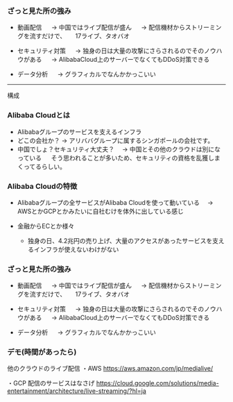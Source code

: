 ### ざっと見た所の強み
- 動画配信
　 → 中国ではライブ配信が盛ん
　 → 配信機材からストリーミングを流すだけで、
　  17ライブ、タオバオ

- セキュリティ対策
　 → 独身の日は大量の攻撃にさらされるのでそのノウハウがある
　 → AlibabaCloud上のサーバーでなくてもDDoS対策できる
- データ分析
　 → グラフィカルでなんかかっこいい


---

構成

### Alibaba Cloudとは
- Alibabaグループのサービスを支えるインフラ
- どこの会社か？ → アリババグループに属するシンガポールの会社です。
- 中国でしょ？セキュリティ大丈夫？
　→ 中国とその他のクラウドは別になっている
　  そう思われることが多いため、セキュリティの資格を乱獲しまくってるらしい。

### Alibaba Cloudの特徴
- Alibabaグループの全サービスがAlibaba Cloudを使って動いている
　→ AWSとかGCPとかみたいに自社むけを体外に出している感じ

- 金融からECとか様々
  - 独身の日、4.2兆円の売り上げ、大量のアクセスがあったサービスを支えるインフラが使えないわけがない

### ざっと見た所の強み
- 動画配信
　 → 中国ではライブ配信が盛ん
　 → 配信機材からストリーミングを流すだけで、
　  17ライブ、タオバオ

- セキュリティ対策
　 → 独身の日は大量の攻撃にさらされるのでそのノウハウがある
　 → AlibabaCloud上のサーバーでなくてもDDoS対策できる
- データ分析
　 → グラフィカルでなんかかっこいい

### デモ(時間があったら)


他のクラウドのライブ配信
・AWS
https://aws.amazon.com/jp/medialive/


・GCP
配信のサービスはなさげ
https://cloud.google.com/solutions/media-entertainment/architecture/live-streaming/?hl=ja
